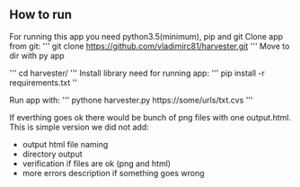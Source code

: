 ## How to run
For running this app you need python3.5(minimum), pip and git
Clone app from git:
'''
git clone https://github.com/vladimirc81/harvester.git
'''
Move to dir with py app

'''
cd harvester/
'''
Install library need for running app:
'''
pip install -r requirements.txt
''

Run app with:
'''
pythone harvester.py  https://some/urls/txt.cvs
'''

If everthing goes ok there would be bunch of png files with one output.html.
This is simple version we did not add:
- output html file naming
- directory output
- verification if files are ok (png and html)
- more errors description if something goes wrong 
